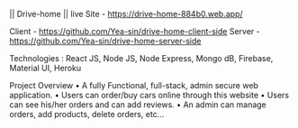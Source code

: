 || Drive-home ||
live Site - https://drive-home-884b0.web.app/

Client - https://github.com/Yea-sin/drive-home-client-side
Server - https://github.com/Yea-sin/drive-home-server-side

Technologies :
React JS, Node JS, Node Express, Mongo dB, Firebase, Material UI, Heroku

Project Overview
• A fully Functional, full-stack, admin secure web application.
• Users can order/buy cars online through this website
• Users can see his/her orders and can add reviews.
• An admin can manage orders, add products, delete orders, etc...
